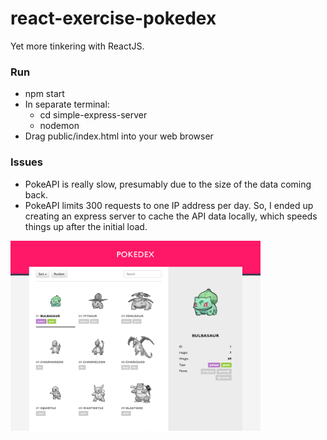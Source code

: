 # react-exercise-pokedex

Yet more tinkering with ReactJS.

### Run
* npm start
* In separate terminal:
  * cd simple-express-server
  * nodemon
* Drag public/index.html into your web browser

### Issues
* PokeAPI is really slow, presumably due to the size of the data coming back.
* PokeAPI limits 300 requests to one IP address per day. So, I ended up creating an express server to cache the API data locally, which speeds things up after the initial load.

<img src="https://raw.githubusercontent.com/bkobash/react-exercise-pokedex/master/readme_img/pokedex.png" width=400 />
